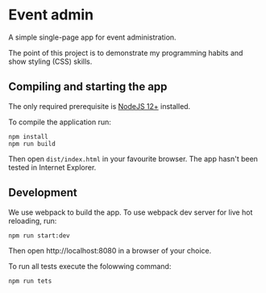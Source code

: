 # Event admin

A simple single-page app for event administration.

The point of this project is to demonstrate my programming habits and show styling (CSS) skills.

## Compiling and starting the app

The only required prerequisite is [NodeJS 12+](https://nodejs.org/) installed.

To compile the application run:

    npm install
    npm run build
    
Then open `dist/index.html` in your favourite browser. The app hasn't been tested in Internet Explorer.

## Development

We use webpack to build the app. To use webpack dev server for live hot reloading, run:

    npm run start:dev 

Then open http://localhost:8080 in a browser of your choice.

To run all tests execute the folowwing command:

    npm run tets
